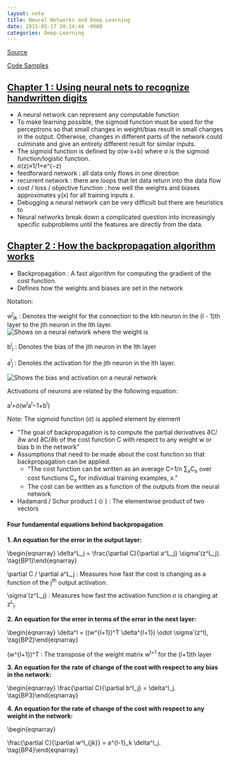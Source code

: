 ```yaml
---
layout: note
title: Neural Networks and Deep Learning
date: 2015-05-17 20:14:44 -0600
categories: Deep-Learning
---
```


<script type="text/javascript" async
  src="https://cdn.mathjax.org/mathjax/latest/MathJax.js?config=TeX-MML-AM_CHTML">
</script>

[Source](http://neuralnetworksanddeeplearning.com/index.html)

[Code Samples](https://github.com/mnielsen/neural-networks-and-deep-learning)

## [Chapter 1 : Using neural nets to recognize handwritten digits](http://neuralnetworksanddeeplearning.com/chap1.html)

- A neural network can represent any computable function
- To make learning possible, the sigmoid function must be used for the perceptrons
so that small changes in weight/bias result in small changes in the output. Otherwise,
changes in different parts of the network could culminate and give an entirely different
result for similar inputs.
- The sigmoid function is defined by σ(w⋅x+b) where σ is the sigmoid function/logistic function.
- σ(z)≡1/1+e^(−z)
- feedforward network : all data only flows in one direction
- recurrent network : there are loops that let data return into the data flow
- cost / loss / objective function : how well the weights and biases approximates y(x) for all
training inputs x.
- Debugging a neural network can be very difficult but there are heuristics to
- Neural networks break down a complicated question into increasingly specific subproblems until the features are directly from the data.

## [Chapter 2 : How the backpropagation algorithm works](http://neuralnetworksanddeeplearning.com/chap2.html)

- Backpropagation : A fast algorithm for computing the gradient of the cost function.
- Defines how the weights and biases are set in the network

Notation:

w<sup>l</sup><sub>jk</sub> : Denotes the weight for the connection to the kth neuron in the (l - 1)th layer to the jth neuron in the lth layer.
![Shows on a neural network where the weight is](http://neuralnetworksanddeeplearning.com/images/tikz16.png)

b<sup>l</sup><sub>j</sub> : Denotes the bias of the jth neuron in the lth layer

a<sup>l</sup><sub>j</sub> : Denotes the activation for the jth neuron in the lth layer.

![Shows the bias and activation on a neural network](http://neuralnetworksanddeeplearning.com/images/tikz17.png)

Activations of neurons are related by the following equation:

a<sup>l</sup>=σ(w<sup>l</sup>a<sup>l</sup>−1+b<sup>l</sup>)

Note: The sigmoid function (σ) is applied element by element

- "The goal of backpropagation is to compute the partial derivatives ∂C/∂w and ∂C/∂b of the cost function C with respect to any weight w or bias b in the network"
- Assumptions that need to be made about the cost function so that backpropagation can be applied.
    - "The cost function can be written as an average C=1/n ∑<sub>x</sub>C<sub>x</sub> over cost functions C<sub>x</sub> for individual training examples, x."
    - The cost can be written as a function of the outputs from the neural network
- Hadamard / Schur product ( ⊙ ) : The elementwise product of two vectors

#### Four fundamental equations behind backpropagation

__1. An equation for the error in the output layer:__

\begin{eqnarray}
  \delta^L_j = \frac{\partial C}{\partial a^L_j} \sigma'(z^L_j).
\tag{BP1}\end{eqnarray}

\partial C / \partial a^L_j : Measures how fast the cost is changing as a function of the j<sup>th</sup> output activation.

\sigma'(z^L_j) : Measures how fast the activation function σ is changing at z<sup>L</sup><sub>j</sub>.



__2. An equation for the error in terms of the error in the next layer:__

\begin{eqnarray}
  \delta^l = ((w^{l+1})^T \delta^{l+1}) \odot \sigma'(z^l),
\tag{BP2}\end{eqnarray}


(w^{l+1})^T : The transpose of the weight matrix w<sup>l+1</sup> for the (l+1)th layer


__3. An equation for the rate of change of the cost with respect to any bias in the network:__

\begin{eqnarray}  \frac{\partial C}{\partial b^l_j} =
  \delta^l_j.
\tag{BP3}\end{eqnarray}

__4. An equation for the rate of change of the cost with respect to any weight in the network:__

\begin{eqnarray}

  \frac{\partial C}{\partial w^l_{jk}} = a^{l-1}_k \delta^l_j.
\tag{BP4}\end{eqnarray}
